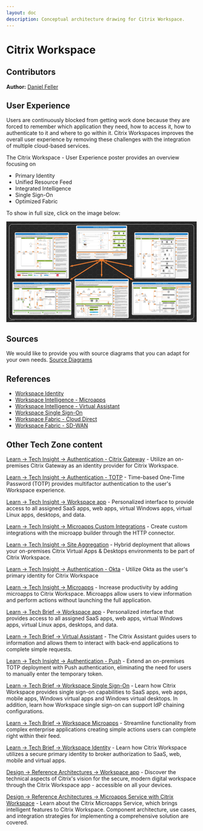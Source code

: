 ```yaml
---
layout: doc
description: Conceptual architecture drawing for Citrix Workspace.
---
```

# Citrix Workspace

## Contributors

**Author:** [Daniel Feller](https://twitter.com/djfeller)

## User Experience

Users are continuously blocked from getting work done because they are forced to remember which application they need, how to access it, how to authenticate to it and where to go within it. Citrix Workspaces improves the overall user experience by removing these challenges with the integration of multiple cloud-based services.

The Citrix Workspace - User Experience poster provides an overview focusing on

*  Primary Identity
*  Unified Resource Feed
*  Integrated Intelligence
*  Single Sign-On
*  Optimized Fabric

To show in full size, click on the image below:

[![Citrix Workspace - User Experience Poster](/en-us/tech-zone/learn/media/diagrams-posters_workspace_user-experience-poster.png)](/en-us/tech-zone/learn/downloads/diagrams-posters_workspace_user-experience-poster.png)

## Sources

We would like to provide you with source diagrams that you can adapt for your own needs. [Source Diagrams](https://citrix.sharefile.com/d-sbb9281af1fe4496a)

## References

*  [Workspace Identity](/en-us/tech-zone/learn/tech-briefs/workspace-identity.html)
*  [Workspace Intelligence - Microapps](/en-us/tech-zone/learn/tech-briefs/workspace-microapps.html)
*  [Workspace Intelligence - Virtual Assistant](/en-us/tech-zone/learn/tech-briefs/virtual-assistant.html)
*  [Workspace Single Sign-On](/en-us/tech-zone/learn/tech-briefs/workspace-sso.html)
*  [Workspace Fabric - Cloud Direct](/en-us/tech-zone/learn/tech-briefs/sdwan-cloud-direct.html)
*  [Workspace Fabric - SD-WAN](/en-us/tech-zone/learn/tech-briefs/sdwan-workspace.html)

## Other Tech Zone content

[Learn -> Tech Insight -> Authentication - Citrix Gateway](/en-us/tech-zone/learn/tech-insights/gateway-idp.html) - Utilize an on-premises Citrix Gateway as an identity provider for Citrix Workspace.

[Learn -> Tech Insight -> Authentication - TOTP](/en-us/tech-zone/learn/tech-insights/authentication-totp.html) - Time-based One-Time Password (TOTP) provides multifactor authentication to the user's Workspace experience.

[Learn -> Tech Insight -> Workspace app](/en-us/tech-zone/learn/tech-insights/workspace-app.html) - Personalized interface to provide access to all assigned SaaS apps, web apps, virtual Windows apps, virtual Linux apps, desktops, and data.

[Learn -> Tech Insight -> Microapps Custom Integrations](/en-us/tech-zone/learn/tech-insights/microapps-custom-integrations.html) - Create custom integrations with the microapp builder through the HTTP connector.

[Learn -> Tech Insight -> Site Aggregation](/en-us/tech-zone/learn/tech-insights/site-aggregation.html) - Hybrid deployment that allows your on-premises Citrix Virtual Apps & Desktops environments to be part of Citrix Workspace.

[Learn -> Tech Insight -> Authentication - Okta](/en-us/tech-zone/learn/tech-insights/okta.html) - Utilize Okta as the user's primary identity for Citrix Workspace

[Learn -> Tech Insight -> Microapps](/en-us/tech-zone/learn/tech-insights/microapps.html) - Increase productivity by adding microapps to Citrix Workspace. Microapps allow users to view information and perform actions without launching the full application.

[Learn -> Tech Brief -> Workspace app](/en-us/tech-zone/learn/tech-briefs/workspace-app.html) - Personalized interface that provides access to all assigned SaaS apps, web apps, virtual Windows apps, virtual Linux apps, desktops, and data.

[Learn -> Tech Brief -> Virtual Assistant](/en-us/tech-zone/learn/tech-briefs/virtual-assistant.html) - The Citrix Assistant guides users to information and allows them to interact with back-end applications to complete simple requests.

[Learn -> Tech Insight -> Authentication - Push](/en-us/tech-zone/learn/tech-insights/authentication-push.html) - Extend an on-premises TOTP deployment with Push authentication, eliminating the need for users to manually enter the temporary token.

[Learn -> Tech Brief -> Workspace Single Sign-On](/en-us/tech-zone/learn/tech-briefs/workspace-sso.html) - Learn how Citrix Workspace provides single sign-on capabilities to SaaS apps, web apps, mobile apps, Windows virtual apps and Windows virtual desktops. In addition, learn how Workspace single sign-on can support IdP chaining configurations.

[Learn -> Tech Brief -> Workspace Microapps](/en-us/tech-zone/learn/tech-briefs/workspace-microapps.html) - Streamline functionality from complex enterprise applications creating simple actions users can complete right within their feed.

[Learn -> Tech Brief -> Workspace Identity](/en-us/tech-zone/learn/tech-briefs/workspace-identity.html) - Learn how Citrix Workspace utilizes a secure primary identity to broker authorization to SaaS, web, mobile and virtual apps.

[Design -> Reference Architectures -> Workspace app](/en-us/tech-zone/design/reference-architectures/workspace-app.html) - Discover the technical aspects of Citrix's vision for the secure, modern digital workspace through the Citrix Workspace app - accessible on all your devices.

[Design -> Reference Architectures -> Microapps Service with Citrix Workspace](/en-us/tech-zone/design/reference-architectures/workspace-intelligence.html) - Learn about the Citrix Microapps Service, which brings intelligent features to Citrix Workspace. Component architecture, use cases, and integration strategies for implementing a comprehensive solution are covered.
